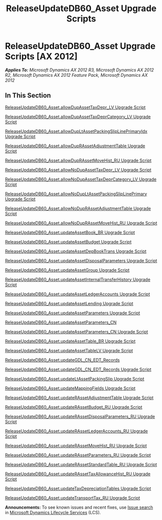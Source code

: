 ﻿---
title: ReleaseUpdateDB60_Asset Upgrade Scripts
TOCTitle: ReleaseUpdateDB60_Asset Upgrade Scripts
ms:assetid: a51e91a9-5eed-4e7e-80e6-d88712d8b302
ms:mtpsurl: https://msdn.microsoft.com/en-us/library/JJ736824(v=AX.60)
ms:contentKeyID: 49710255
ms.date: 05/18/2015
mtps_version: v=AX.60
---

# ReleaseUpdateDB60\_Asset Upgrade Scripts [AX 2012]


_**Applies To:** Microsoft Dynamics AX 2012 R3, Microsoft Dynamics AX 2012 R2, Microsoft Dynamics AX 2012 Feature Pack, Microsoft Dynamics AX 2012_

## In This Section

[ReleaseUpdateDB60\_Asset.allowDupAssetTaxDepr\_LV Upgrade Script](releaseupdatedb60-asset-allowdupassettaxdepr-lv-upgrade-script.md)

[ReleaseUpdateDB60\_Asset.allowDupAssetTaxDeprCategory\_LV Upgrade Script](releaseupdatedb60-asset-allowdupassettaxdeprcategory-lv-upgrade-script.md)

[ReleaseUpdateDB60\_Asset.allowDupLtAssetPackingSlipLinePrimaryIdx Upgrade Script](releaseupdatedb60-asset-allowdupltassetpackingsliplineprimaryidx-upgrade-script.md)

[ReleaseUpdateDB60\_Asset.allowDupRAssetAdjustmentTable Upgrade Script](releaseupdatedb60-asset-allowduprassetadjustmenttable-upgrade-script.md)

[ReleaseUpdateDB60\_Asset.allowDupRAssetMoveHist\_RU Upgrade Script](releaseupdatedb60-asset-allowduprassetmovehist-ru-upgrade-script.md)

[ReleaseUpdateDB60\_Asset.allowNoDupAssetTaxDepr\_LV Upgrade Script](releaseupdatedb60-asset-allownodupassettaxdepr-lv-upgrade-script.md)

[ReleaseUpdateDB60\_Asset.allowNoDupAssetTaxDeprCategory\_LV Upgrade Script](releaseupdatedb60-asset-allownodupassettaxdeprcategory-lv-upgrade-script.md)

[ReleaseUpdateDB60\_Asset.allowNoDupLtAssetPackingSlipLinePrimary Upgrade Script](releaseupdatedb60-asset-allownodupltassetpackingsliplineprimary-upgrade-script.md)

[ReleaseUpdateDB60\_Asset.allowNoDupRAssetAdjustmentTable Upgrade Script](releaseupdatedb60-asset-allownoduprassetadjustmenttable-upgrade-script.md)

[ReleaseUpdateDB60\_Asset.allowNoDupRAssetMoveHist\_RU Upgrade Script](releaseupdatedb60-asset-allownoduprassetmovehist-ru-upgrade-script.md)

[ReleaseUpdateDB60\_Asset.updateAssetBook\_BR Upgrade Script](releaseupdatedb60-asset-updateassetbook-br-upgrade-script.md)

[ReleaseUpdateDB60\_Asset.updateAssetBudget Upgrade Script](releaseupdatedb60-asset-updateassetbudget-upgrade-script.md)

[ReleaseUpdateDB60\_Asset.updateAssetDepBookTrans Upgrade Script](releaseupdatedb60-asset-updateassetdepbooktrans-upgrade-script.md)

[ReleaseUpdateDB60\_Asset.updateAssetDisposalParameters Upgrade Script](releaseupdatedb60-asset-updateassetdisposalparameters-upgrade-script.md)

[ReleaseUpdateDB60\_Asset.updateAssetGroup Upgrade Script](releaseupdatedb60-asset-updateassetgroup-upgrade-script.md)

[ReleaseUpdateDB60\_Asset.updateAssetInternalTransferHistory Upgrade Script](releaseupdatedb60-asset-updateassetinternaltransferhistory-upgrade-script.md)

[ReleaseUpdateDB60\_Asset.updateAssetLedgerAccounts Upgrade Script](releaseupdatedb60-asset-updateassetledgeraccounts-upgrade-script.md)

[ReleaseUpdateDB60\_Asset.updateAssetLending Upgrade Script](releaseupdatedb60-asset-updateassetlending-upgrade-script.md)

[ReleaseUpdateDB60\_Asset.updateAssetParameters Upgrade Script](releaseupdatedb60-asset-updateassetparameters-upgrade-script.md)

[ReleaseUpdateDB60\_Asset.updateAssetParameters\_CN](releaseupdatedb60-asset-updateassetparameters-cn.md)

[ReleaseUpdateDB60\_Asset.updateAssetParameters\_CN Upgrade Script](releaseupdatedb60-asset-updateassetparameters-cn-upgrade-script.md)

[ReleaseUpdateDB60\_Asset.updateAssetTable\_BR Upgrade Script](releaseupdatedb60-asset-updateassettable-br-upgrade-script.md)

[ReleaseUpdateDB60\_Asset.updateAssetTableLV Upgrade Script](releaseupdatedb60-asset-updateassettablelv-upgrade-script.md)

[ReleaseUpdateDB60\_Asset.updateGDL\_CN\_EDT\_Records](releaseupdatedb60-asset-updategdl-cn-edt-records.md)

[ReleaseUpdateDB60\_Asset.updateGDL\_CN\_EDT\_Records Upgrade Script](releaseupdatedb60-asset-updategdl-cn-edt-records-upgrade-script.md)

[ReleaseUpdateDB60\_Asset.updateLtAssetPackingSlip Upgrade Script](releaseupdatedb60-asset-updateltassetpackingslip-upgrade-script.md)

[ReleaseUpdateDB60\_Asset.updateMappingFields Upgrade Script](releaseupdatedb60-asset-updatemappingfields-upgrade-script.md)

[ReleaseUpdateDB60\_Asset.updateRAssetAdjustmentTable Upgrade Script](releaseupdatedb60-asset-updaterassetadjustmenttable-upgrade-script.md)

[ReleaseUpdateDB60\_Asset.updateRAssetBudget\_RU Upgrade Script](releaseupdatedb60-asset-updaterassetbudget-ru-upgrade-script.md)

[ReleaseUpdateDB60\_Asset.updateRAssetDisposalParameters\_RU Upgrade Script](releaseupdatedb60-asset-updaterassetdisposalparameters-ru-upgrade-script.md)

[ReleaseUpdateDB60\_Asset.updateRAssetLedgerAccounts\_RU Upgrade Script](releaseupdatedb60-asset-updaterassetledgeraccounts-ru-upgrade-script.md)

[ReleaseUpdateDB60\_Asset.updateRAssetMoveHist\_RU Upgrade Script](releaseupdatedb60-asset-updaterassetmovehist-ru-upgrade-script.md)

[ReleaseUpdateDB60\_Asset.updateRAssetParameters\_RU Upgrade Script](releaseupdatedb60-asset-updaterassetparameters-ru-upgrade-script.md)

[ReleaseUpdateDB60\_Asset.updateRAssetStandardTable\_RU Upgrade Script](releaseupdatedb60-asset-updaterassetstandardtable-ru-upgrade-script.md)

[ReleaseUpdateDB60\_Asset.updateRAssetTaxAllowanceHist\_RU Upgrade Script](releaseupdatedb60-asset-updaterassettaxallowancehist-ru-upgrade-script.md)

[ReleaseUpdateDB60\_Asset.updateTaxDepreciationTables Upgrade Script](releaseupdatedb60-asset-updatetaxdepreciationtables-upgrade-script.md)

[ReleaseUpdateDB60\_Asset.updateTransportTax\_RU Upgrade Script](releaseupdatedb60-asset-updatetransporttax-ru-upgrade-script.md)

  
**Announcements:** To see known issues and recent fixes, use [Issue search](http://go.microsoft.com/fwlink/?linkid=389258) in [Microsoft Dynamics Lifecycle Services](http://go.microsoft.com/fwlink/?linkid=306505) (LCS).

